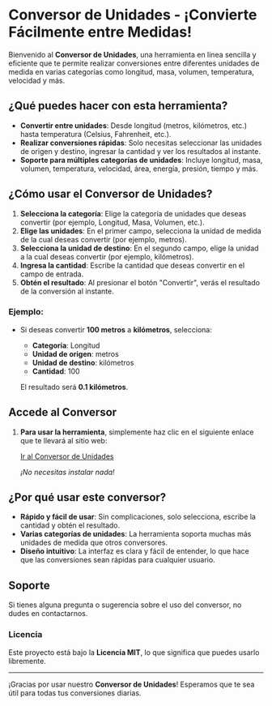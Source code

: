 # Conversor de Unidades - ¡Convierte Fácilmente entre Medidas!

Bienvenido al **Conversor de Unidades**, una herramienta en línea sencilla y eficiente que te permite realizar conversiones entre diferentes unidades de medida en varias categorías como longitud, masa, volumen, temperatura, velocidad y más.

## ¿Qué puedes hacer con esta herramienta?

- **Convertir entre unidades**: Desde longitud (metros, kilómetros, etc.) hasta temperatura (Celsius, Fahrenheit, etc.).
- **Realizar conversiones rápidas**: Solo necesitas seleccionar las unidades de origen y destino, ingresar la cantidad y ver los resultados al instante.
- **Soporte para múltiples categorías de unidades**: Incluye longitud, masa, volumen, temperatura, velocidad, área, energía, presión, tiempo y más.

## ¿Cómo usar el Conversor de Unidades?

1. **Selecciona la categoría**: Elige la categoría de unidades que deseas convertir (por ejemplo, Longitud, Masa, Volumen, etc.).
2. **Elige las unidades**: En el primer campo, selecciona la unidad de medida de la cual deseas convertir (por ejemplo, metros).
3. **Selecciona la unidad de destino**: En el segundo campo, elige la unidad a la cual deseas convertir (por ejemplo, kilómetros).
4. **Ingresa la cantidad**: Escribe la cantidad que deseas convertir en el campo de entrada.
5. **Obtén el resultado**: Al presionar el botón "Convertir", verás el resultado de la conversión al instante.

### Ejemplo:
- Si deseas convertir **100 metros** a **kilómetros**, selecciona:
  - **Categoría**: Longitud
  - **Unidad de origen**: metros
  - **Unidad de destino**: kilómetros
  - **Cantidad**: 100

  El resultado será **0.1 kilómetros**.

## Accede al Conversor

1. **Para usar la herramienta**, simplemente haz clic en el siguiente enlace que te llevará al sitio web:

   [Ir al Conversor de Unidades](TU_URL_DEL_PROYECTO)

   _¡No necesitas instalar nada!_

## ¿Por qué usar este conversor?

- **Rápido y fácil de usar**: Sin complicaciones, solo selecciona, escribe la cantidad y obtén el resultado.
- **Varias categorías de unidades**: La herramienta soporta muchas más unidades de medida que otros conversores.
- **Diseño intuitivo**: La interfaz es clara y fácil de entender, lo que hace que las conversiones sean rápidas para cualquier usuario.

## Soporte

Si tienes alguna pregunta o sugerencia sobre el uso del conversor, no dudes en contactarnos.

### Licencia

Este proyecto está bajo la **Licencia MIT**, lo que significa que puedes usarlo libremente.

---

¡Gracias por usar nuestro **Conversor de Unidades**! Esperamos que te sea útil para todas tus conversiones diarias.
